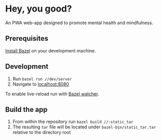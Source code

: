# Hey, you good?

An PWA web-app designed to promote mental health and mindfulness.

## Prerequisites

[Install Bazel][1] on your development machine.

## Development

1. Run `bazel run //dev/server`
1. Navigate to <localhost:8080>

To enable live-reload run with [Bazel watcher][2].

## Build the app

1. From within the repository run `bazel build //:static_tar`
1. The resulting `tar` file will be located under `bazel-bin/static_tar.tar` relative to the directory root

[1]: https://bazel.build/install
[2]: https://github.com/bazelbuild/bazel-watcher
